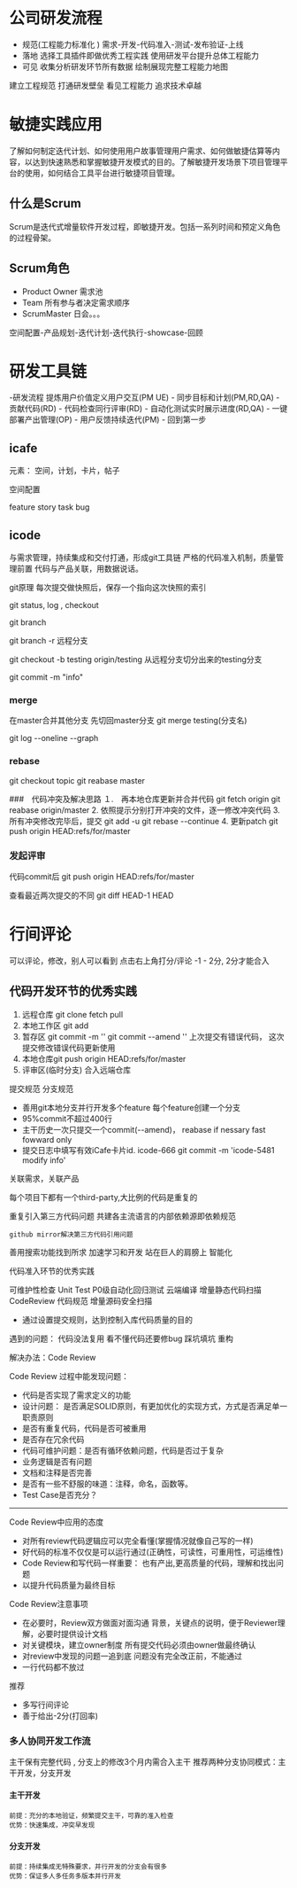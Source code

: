 # 公司研发流程

- 规范(工程能力标准化   )
需求-开发-代码准入-测试-发布验证-上线
- 落地
选择工具插件即做优秀工程实践
使用研发平台提升总体工程能力
- 可见
收集分析研发环节所有数据 绘制展现完整工程能力地图


建立工程规范 打通研发壁垒
看见工程能力 追求技术卓越


# 敏捷实践应用
了解如何制定迭代计划、如何使用用户故事管理用户需求、如何做敏捷估算等内容，以达到快速熟悉和掌握敏捷开发模式的目的。了解敏捷开发场景下项目管理平台的使用，如何结合工具平台进行敏捷项目管理。


## 什么是Scrum
Scrum是迭代式增量软件开发过程，即敏捷开发。包括一系列时间和预定义角色的过程骨架。

## Scrum角色
- Product Owner
    需求池
- Team
    所有参与者决定需求顺序
- ScrumMaster
    日会。。。


空间配置-产品规划-迭代计划-迭代执行-showcase-回顾

# 研发工具链

-研发流程
提炼用户价值定义用户交互(PM UE) - 同步目标和计划(PM,RD,QA) - 贡献代码(RD) - 代码检查同行评审(RD) - 自动化测试实时展示进度(RD,QA) - 一键部署产出管理(OP) - 用户反馈持续迭代(PM) - 回到第一步


## icafe

元素：
    空间，计划，卡片，帖子

空间配置

feature
    story
        task
bug



## icode

与需求管理，持续集成和交付打通，形成git工具链
严格的代码准入机制，质量管理前置
代码与产品关联，用数据说话。



git原理
每次提交做快照后，保存一个指向这次快照的索引

git status, log , checkout

git branch 

git branch -r 远程分支


git checkout -b testing origin/testing 从远程分支切分出来的testing分支


git commit -m "info"

### merge

在master合并其他分支
先切回master分支
git merge testing(分支名)

git log --oneline --graph


### rebase

git checkout topic 
git reabase master

###　代码冲突及解决思路
１.　再本地仓库更新并合并代码
    git fetch origin
    git reabase origin/master
2. 依照提示分别打开冲突的文件，逐一修改冲突代码
3. 所有冲突修改完毕后，提交
    git add -u
    git rebase --continue
4. 更新patch
    git push origin HEAD:refs/for/master

### 发起评审    
代码commit后
git push origin HEAD:refs/for/master

查看最近两次提交的不同
git diff HEAD-1 HEAD


# 行间评论

可以评论，修改，别人可以看到
点击右上角打分/评论  -1 - 2分, 2分才能合入

## 代码开发环节的优秀实践

1. 远程仓库 git clone fetch pull
2. 本地工作区 git add
3. 暂存区 git commit -m ''
    git commit --amend '' 上次提交有错误代码， 这次提交修改错误代码更新使用
4. 本地仓库git push origin HEAD:refs/for/master
5. 评审区(临时分支)  合入远端仓库

提交规范 分支规范
- 善用git本地分支并行开发多个feature 每个feature创建一个分支
- 95%commit不超过400行
- 主干历史一次只提交一个commit(--amend)， reabase if nessary fast fowward only
- 提交日志中填写有效iCafe卡片id. icode-666
    git commit -m 'icode-5481 modify info'


关联需求，关联产品

每个项目下都有一个third-party,大比例的代码是重复的

重复引入第三方代码问题
    共建各主流语言的内部依赖源即依赖规范

    github mirror解决第三方代码引用问题
善用搜索功能找到所求
    加速学习和开发
    站在巨人的肩膀上
    智能化


代码准入环节的优秀实践

可维护性检查
Unit Test
P0级自动化回归测试
云端编译
增量静态代码扫描
CodeReview
代码规范
增量源码安全扫描
 

- 通过设置提交规则，达到控制入库代码质量的目的

遇到的问题：
代码没法复用
看不懂代码还要修bug
踩坑填坑
重构

解决办法：Code Review


Code Review 过程中能发现问题：
- 代码是否实现了需求定义的功能
- 设计问题： 是否满足SOLID原则，有更加优化的实现方式，方式是否满足单一职责原则
- 是否有重复代码，代码是否可被重用
- 是否存在冗余代码
- 代码可维护问题：是否有循环依赖问题，代码是否过于复杂
- 业务逻辑是否有问题
- 文档和注释是否完善
- 是否有一些不舒服的味道：注释，命名，函数等。
- Test Case是否充分？
---

Code Review中应用的态度
- 对所有review代码逻辑应可以完全看懂(掌握情况就像自己写的一样)
- 好代码的标准不仅仅是可以运行通过(正确性，可读性，可重用性，可运维性)
- Code Review和写代码一样重要： 也有产出,更高质量的代码，理解和找出问题
- 以提升代码质量为最终目标

Code Review注意事项
- 在必要时，Review双方做面对面沟通
    背景，关键点的说明，便于Reviewer理解，必要时提供设计文档
- 对关键模块，建立owner制度
    所有提交代码必须由owner做最终确认
- 对review中发现的问题一追到底
    问题没有完全改正前，不能通过
- 一行代码都不放过



推荐
- 多写行间评论
- 善于给出-2分(打回率)

### 多人协同开发工作流
主干保有完整代码 , 分支上的修改3个月内需合入主干
推荐两种分支协同模式：主干开发，分支开发

#### 主干开发
    前提：充分的本地验证，频繁提交主干，可靠的准入检查
    优势：快速集成，冲突早发现
#### 分支开发
    前提：持续集成无特殊要求，并行开发的分支会有很多
    优势：保证多人多任务多版本并行开发